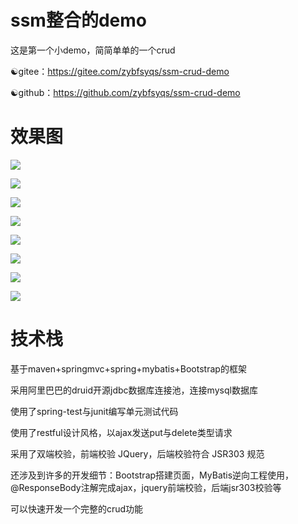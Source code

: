 # ssm整合的demo

这是第一个小demo，简简单单的一个crud

☯gitee：https://gitee.com/zybfsyqs/ssm-crud-demo

☯github：https://github.com/zybfsyqs/ssm-crud-demo

# 效果图

![](https://gitee.com/zybfsyqs/project-pic/raw/master/ssmdemo/demo1/1.png)

![](https://gitee.com/zybfsyqs/project-pic/raw/master/ssmdemo/demo1/2.png)

![](https://gitee.com/zybfsyqs/project-pic/raw/master/ssmdemo/demo1/3.png)

![](https://gitee.com/zybfsyqs/project-pic/raw/master/ssmdemo/demo1/4.png)

![](https://gitee.com/zybfsyqs/project-pic/raw/master/ssmdemo/demo1/5.png)

![](https://gitee.com/zybfsyqs/project-pic/raw/master/ssmdemo/demo1/6.png)

![](https://gitee.com/zybfsyqs/project-pic/raw/master/ssmdemo/demo1/7.png)

![](https://gitee.com/zybfsyqs/project-pic/raw/master/ssmdemo/demo1/8.png)

# 技术栈

基于maven+springmvc+spring+mybatis+Bootstrap的框架

采用阿里巴巴的druid开源jdbc数据库连接池，连接mysql数据库

使用了spring-test与junit编写单元测试代码

使用了restful设计风格，以ajax发送put与delete类型请求

采用了双端校验，前端校验 JQuery，后端校验符合 JSR303 规范

还涉及到许多的开发细节：Bootstrap搭建页面，MyBatis逆向工程使用，@ResponseBody注解完成ajax，jquery前端校验，后端jsr303校验等

可以快速开发一个完整的crud功能

